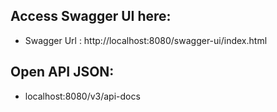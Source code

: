## Access Swagger UI here:
- Swagger Url : http://localhost:8080/swagger-ui/index.html

## Open API JSON:
- localhost:8080/v3/api-docs


